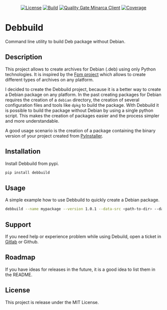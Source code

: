 <p align="center">
<a href="LICENSE"><img alt="License" src="https://img.shields.io/pypi/l/debbuild"></a>
<a href="https://gitlab.com/ikus-soft/debbuild/pipelines"><img alt="Build" src="https://gitlab.com/ikus-soft/debbuild/badges/master/pipeline.svg"></a>
<a href="https://sonar.ikus-soft.com/dashboard?id=debbuild"><img alt="Quality Gate Minarca Client" src="https://sonar.ikus-soft.com/api/project_badges/measure?project=debbuild&metric=alert_status"></a>
<a href="https://sonar.ikus-soft.com/dashboard?id=debbuild"><img alt="Coverage" src="https://sonar.ikus-soft.com/api/project_badges/measure?project=debbuild&metric=coverage"></a>
</p>

# Debbuild

Command line utility to build Deb package without Debian.

## Description

This project allows to create archives for Debian (.deb) using only Python technologies. It is inspired by the [Fpm project](https://fpm.readthedocs.io/) which allows to create different types of archives on any platform.

I decided to create the Debbuild project, because it is a better way to create a Debian package on any platform. In the past creating packages for Debian requires the creation of a `debian` directory, the creation of several configuration files and tools like `dpkg` to build the package. With Debbuild it is possible to build the package without Debian by using a single python script. This makes the creation of packages easier and the process simpler and more understandable.

A good usage scenario is the creation of a package containing the binary version of your project created from [PyInstaller](https://pyinstaller.org/en/stable/).

## Installation

Install Debbuild from pypi.

```sh
pip install debbuild
```

## Usage

A simple example how to use Debbuild to quickly create a Debian package.

```sh
debbuild --name mypackage --version 1.0.1 --data-src <path-to-dir> --data-prefix /opt/mypackage
```

## Support

If you need help or experience problem while using Debuild, open a ticket in [Gitlab](https://gitlab.com/ikus-soft/debbuild/-/issues/new) or Github.

## Roadmap

If you have ideas for releases in the future, it is a good idea to list them in the README.

## License

This project is release under the MIT License.
